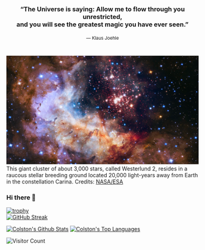 <div align="center">
  <h3>
    “The Universe is saying: Allow me to flow through you unrestricted,<br>and you will see the greatest magic you have ever seen.”
  </h3>
  <small>― Klaus Joehle</small>
  <h1></h1>
</div>  

[<img src="cover/Westerlund 2.png">](https://science.nasa.gov/image-detail/42916480792-cd4b5fcfdf-o/)
This giant cluster of about 3,000 stars, called Westerlund 2, resides in a raucous stellar breeding ground located 20,000 light-years away from Earth in the constellation Carina. Credits: [NASA/ESA](https://science.nasa.gov/mission/hubble/multimedia/hubble-images/)
### Hi there 👋  
[![trophy](https://github-profile-trophy.vercel.app/?username=ColstonBod-oy&theme=matrix&no-frame=true)](https://github.com/ryo-ma/github-profile-trophy)  
[![GitHub Streak](https://streak-stats.demolab.com?user=ColstonBod-oy&theme=hacker&currStreakNum=00CB06&border=00CB06&stroke=00CB06&sideNums=00CB06&sideLabels=00CB06&dates=00CB06&excludeDaysLabel=00CB06&background=000000&ring=00CB06&fire=00CB06&currStreakLabel=00CB06)](https://git.io/streak-stats)  
<div valign="center"> 
  <a href="https://github.com/ColstonBod-oy"><img alt="Colston's Github Stats" src="https://github-readme-stats.vercel.app/api?username=ColstonBod-oy&show_icons=true&title_color=00CB06&text_color=00CB06&icon_color=00CB06&border_color=00CB06&bg_color=000000"/></a>
  <a href="https://github.com/ColstonBod-oy"><img alt="Colston's Top Languages" src="https://github-readme-stats.vercel.app/api/top-langs/?username=ColstonBod-oy&layout=compact&langs_count=8&card_width=400&title_color=00CB06&text_color=00CB06&icon_color=00CB06&border_color=00CB06&bg_color=000000"/></a>
  <br/>
</div>  

![Visitor Count](https://profile-counter.glitch.me/ColstonBod-oy/count.svg)


